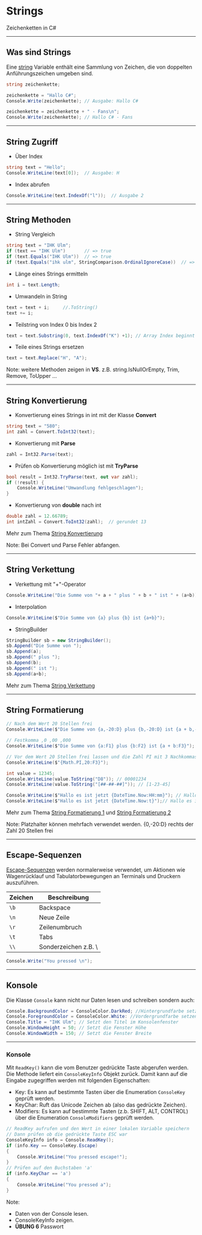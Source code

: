 # Strings

Zeichenketten in C#

---

<!-- .slide: class="left" -->
## Was sind Strings

Eine [string](https://docs.microsoft.com/de-de/dotnet/csharp/language-reference/keywords/string) Variable enthält eine Sammlung von Zeichen, die von doppelten Anführungszeichen umgeben sind.

```csharp []
string zeichenkette;

zeichenkette = "Hallo C#";
Console.Write(zeichenkette); // Ausgabe: Hallo C#

zeichenkette = zeichenkette + " - Fans\n";
Console.Write(zeichenkette); // Hallo C# - Fans
```

---

<!-- .slide: class="left" -->
## String Zugriff

* Über Index

```csharp []
string text = "Hello";
Console.WriteLine(text[0]);  // Ausgabe: H
```

* Index abrufen

```csharp []
Console.WriteLine(text.IndexOf("l"));  // Ausgabe 2
```

---

<!-- .slide: class="left" -->
## String Methoden

* String Vergleich

```csharp []
string text = "IHK Ulm";
if (text == "IHK Ulm")       // => true
if (text.Equals("IHK Ulm"))  // => true
if (text.Equals("ihk ulm", StringComparison.OrdinalIgnoreCase))  // => true
```

* Länge eines Strings ermitteln

```csharp []
int i = text.Length;
```

* Umwandeln in String

```csharp []
text = text + i;     //.ToString()
text += i;
```

* Teilstring von Index 0 bis Index 2

```csharp []
text = text.Substring(0, text.IndexOf("K") +1); // Array Index beginnt bei 0
```

* Teile eines Strings ersetzen

```csharp []
text = text.Replace("H", "A");
 ```

Note: weitere Methoden zeigen in **VS**. z.B. string.IsNullOrEmpty, Trim, Remove, ToUpper ...

---

<!-- .slide: class="left" -->
## String Konvertierung

* Konvertierung eines Strings in int mit der Klasse **Convert**

```csharp []
string text = "580";
int zahl = Convert.ToInt32(text);
```

* Konvertierung mit **Parse**

```csharp []
zahl = Int32.Parse(text);
```

* Prüfen ob Konvertierung möglich ist mit **TryParse**

```csharp []
bool result = Int32.TryParse(text, out var zahl);  
if (!result) {
    Console.WriteLine("Umwandlung fehlgeschlagen");
}
```

* Konvertierung von **double** nach int

```csharp []
double zahl = 12.66789;
int intZahl = Convert.ToInt32(zahl);  // gerundet 13
```

Mehr zum Thema [String Konvertierung](https://docs.microsoft.com/de-de/dotnet/csharp/programming-guide/types/how-to-convert-a-string-to-a-number)

Note: Bei Convert und Parse Fehler abfangen.

---

<!-- .slide: class="left" -->
## String Verkettung

* Verkettung mit "+"-Operator

```csharp
Console.WriteLine("Die Summe von "+ a + " plus " + b + " ist " + (a+b)));
```

* Interpolation

```csharp
Console.WriteLine($"Die Summe von {a} plus {b} ist {a+b}");
```

* StringBuilder

```csharp []
StringBuilder sb = new StringBuilder();
sb.Append("Die Summe von ");
sb.Append(a);
sb.Append(" plus ");
sb.Append(b);
sb.Append(" ist ");
sb.Append(a+b);
```

Mehr zum Thema [String Verkettung](https://docs.microsoft.com/de-de/dotnet/csharp/how-to/concatenate-multiple-strings)

---

<!-- .slide: class="left" -->
## String Formatierung

```csharp []
// Nach dem Wert 20 Stellen frei
Console.WriteLine($"Die Summe von {a,-20:D} plus {b,-20:D} ist {a + b,-20:D}");

// Festkomma ,0 ,00 ,000
Console.WriteLine($"Die Summe von {a:F1} plus {b:F2} ist {a + b:F3}");

// Vor dem Wert 20 Stellen frei lassen und die Zahl PI mit 3 Nachkommastellen ausgeben
Console.WriteLine($"{Math.PI,20:F3}");

int value = 12345;
Console.WriteLine(value.ToString("D8")); // 00001234
Console.WriteLine(value.ToString("[##-##-##]")); // [1-23-45]

Console.WriteLine($"Hallo es ist jetzt {DateTime.Now:HH:mm}"); // Hallo es ist jetzt 14:25
Console.WriteLine($"Hallo es ist jetzt {DateTime.Now:t}");// Hallo es ist jetzt 14:25
```

Mehr zum Thema [String Formatierung 1](https://docs.microsoft.com/de-de/dotnet/standard/base-types/formatting-types) und 
[String Formatierung 2](http://www.ne555.at/2014/index.php/pc-programmierung/einfuehrung-c/274-strings-formatieren-mit-c.html)

Note: Platzhalter können mehrfach verwendet werden.
{0,-20:D} rechts der Zahl 20 Stellen frei

---

<!-- .slide: class="left" -->
## Escape-Sequenzen

[Escape-Sequenzen](https://docs.microsoft.com/en-us/cpp/c-language/escape-sequences?view=msvc-170) werden normalerweise verwendet, um Aktionen wie Wagenrücklauf und Tabulatorbewegungen an Terminals und Druckern auszuführen.

| Zeichen      | Beschreibung
| -------------|-------------|
| `\b`         | Backspace
| `\n`         | Neue Zeile
| `\r`         | Zeilenumbruch
| `\t`         | Tabs
| `\\`         | Sonderzeichen z.B. \

```csharp
Console.Write("You pressed \n");
```

---

<!-- .slide: class="left" -->
## Konsole

Die Klasse `Console` kann nicht nur Daten lesen und schreiben sondern auch:

```csharp []
Console.BackgroundColor = ConsoleColor.DarkRed; //Hintergrundfarbe setzen
Console.ForegroundColor = ConsoleColor.White: //Vordergrundfarbe setzen
Console.Title = "IHK Ulm"; // Setzt den Titel im Konsolenfenster
Console.WindowHeight = 50; // Setzt die Fenster Höhe
Console.WindowWidth = 150; // Setzt die Fenster Breite
```

---

<!-- .slide: class="left" -->
### Konsole

Mit ```ReadKey()``` kann die vom Benutzer gedrückte Taste abgerufen werden. Die Methode liefert ein ```ConsoleKeyInfo``` Objekt zurück. Damit kann auf die Eingabe zugegriffen werden mit folgenden Eigenschaften:

* Key: Es kann auf bestimmte Tasten über die Enumeration ```ConsoleKey``` geprüft werden.
* KeyChar: Ruft das Unicode Zeichen ab (also das gedrückte Zeichen).
* Modifiers: Es kann auf bestimmte Tasten (z.b. SHIFT, ALT, CONTROL) über die Enumeration ```ConsoleModifiers``` geprüft werden.

```csharp []
// ReadKey aufrufen und den Wert in einer lokalen Variable speichern
// Dann prüfen ob die gedrückte Taste ESC war
ConsoleKeyInfo info = Console.ReadKey();
if (info.Key == ConsoleKey.Escape)
{
    Console.WriteLine("You pressed escape!");
}
// Prüfen auf den Buchstaben 'a'
if (info.KeyChar == 'a')
{
    Console.WriteLine("You pressed a");
}

```

Note: 
* Daten von der Console lesen. 
* ConsoleKeyInfo zeigen.
* **ÜBUNG 6** Passwort